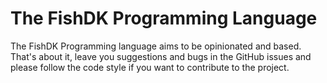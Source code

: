 # The FishDK Programming Language
The FishDK Programming language aims to be opinionated and based. That's about it, leave you suggestions and bugs in the GitHub issues and please follow the code style if you want to contribute to the project.
